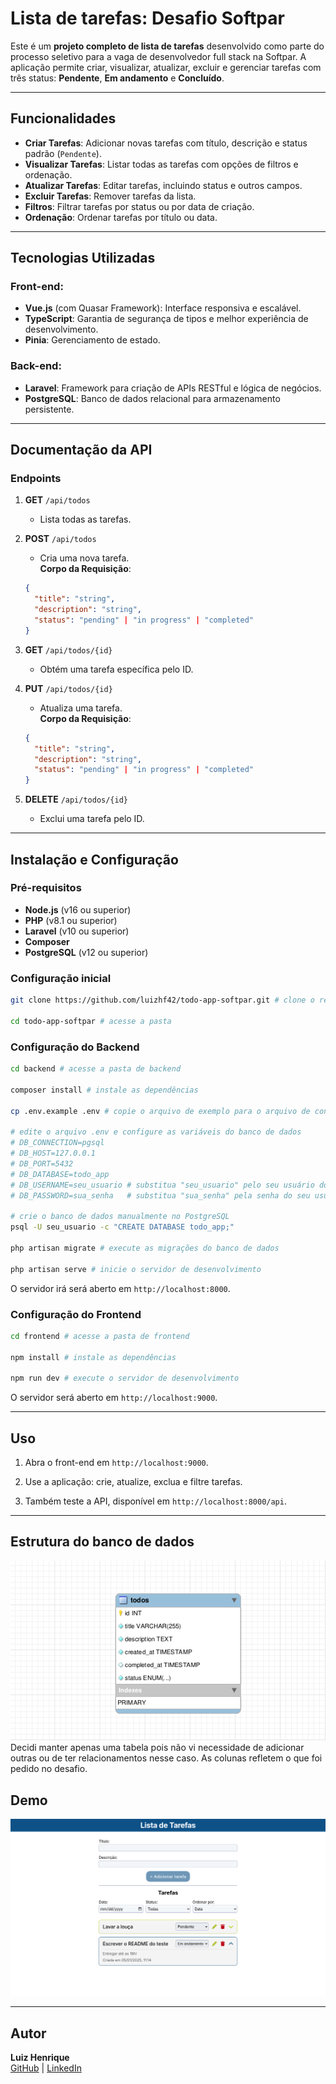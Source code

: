 # Lista de tarefas: Desafio Softpar

Este é um **projeto completo de lista de tarefas** desenvolvido como parte do processo seletivo para a vaga de desenvolvedor full stack na Softpar. A aplicação permite criar, visualizar, atualizar, excluir e gerenciar tarefas com três status: **Pendente**, **Em andamento** e **Concluído**.

---

## Funcionalidades

- **Criar Tarefas**: Adicionar novas tarefas com título, descrição e status padrão (`Pendente`).
- **Visualizar Tarefas**: Listar todas as tarefas com opções de filtros e ordenação.
- **Atualizar Tarefas**: Editar tarefas, incluindo status e outros campos.
- **Excluir Tarefas**: Remover tarefas da lista.
- **Filtros**: Filtrar tarefas por status ou por data de criação.
- **Ordenação**: Ordenar tarefas por título ou data.

---

## Tecnologias Utilizadas

### Front-end:
- **Vue.js** (com Quasar Framework): Interface responsiva e escalável.
- **TypeScript**: Garantia de segurança de tipos e melhor experiência de desenvolvimento.
- **Pinia**: Gerenciamento de estado.

### Back-end:
- **Laravel**: Framework para criação de APIs RESTful e lógica de negócios.
- **PostgreSQL**: Banco de dados relacional para armazenamento persistente.

---

## Documentação da API

### Endpoints

1. **GET** `/api/todos`  
   - Lista todas as tarefas.
  
2. **POST** `/api/todos`  
   - Cria uma nova tarefa.  
   **Corpo da Requisição**:  
   ```json
   {
     "title": "string",
     "description": "string",
     "status": "pending" | "in progress" | "completed"
   }
   ```

3. **GET** `/api/todos/{id}`  
   - Obtém uma tarefa específica pelo ID.

4. **PUT** `/api/todos/{id}`  
   - Atualiza uma tarefa.  
   **Corpo da Requisição**:  
   ```json
   {
     "title": "string",
     "description": "string",
     "status": "pending" | "in progress" | "completed"
   }
   ```

5. **DELETE** `/api/todos/{id}`  
   - Exclui uma tarefa pelo ID.

---

## Instalação e Configuração

### Pré-requisitos
- **Node.js** (v16 ou superior)
- **PHP** (v8.1 ou superior)
- **Laravel** (v10 ou superior)
- **Composer**
- **PostgreSQL** (v12 ou superior)

### Configuração inicial

```bash
git clone https://github.com/luizhf42/todo-app-softpar.git # clone o repositório

cd todo-app-softpar # acesse a pasta
```

### Configuração do Backend

```bash
cd backend # acesse a pasta de backend

composer install # instale as dependências

cp .env.example .env # copie o arquivo de exemplo para o arquivo de configuração

# edite o arquivo .env e configure as variáveis do banco de dados
# DB_CONNECTION=pgsql
# DB_HOST=127.0.0.1
# DB_PORT=5432
# DB_DATABASE=todo_app
# DB_USERNAME=seu_usuario # substitua "seu_usuario" pelo seu usuário do PostgreSQL
# DB_PASSWORD=sua_senha   # substitua "sua_senha" pela senha do seu usuário

# crie o banco de dados manualmente no PostgreSQL
psql -U seu_usuario -c "CREATE DATABASE todo_app;"

php artisan migrate # execute as migrações do banco de dados

php artisan serve # inicie o servidor de desenvolvimento
```

O servidor irá será aberto em `http://localhost:8000`.

### Configuração do Frontend

```bash
cd frontend # acesse a pasta de frontend

npm install # instale as dependências

npm run dev # execute o servidor de desenvolvimento
```
O servidor será aberto em `http://localhost:9000`.

---

## Uso

1. Abra o front-end em `http://localhost:9000`.

2. Use a aplicação: crie, atualize, exclua e filtre tarefas.

3. Também teste a API, disponível em `http://localhost:8000/api`.

---

## Estrutura do banco de dados
![](./db-diagram.png)
Decidi manter apenas uma tabela pois não vi necessidade de adicionar outras ou de ter relacionamentos nesse caso. As colunas refletem o que foi pedido no desafio.


## Demo
![](./screenshot.png)

---
## Autor

**Luiz Henrique**  
[GitHub](https://github.com/luizhf42) | [LinkedIn](https://www.linkedin.com/in/luizhf42)